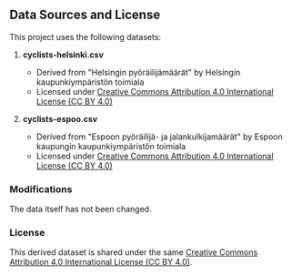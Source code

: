 ## Data Sources and License

This project uses the following datasets:

1. **cyclists-helsinki.csv**
   - Derived from "Helsingin pyöräilijämäärät" by Helsingin kaupunkiympäristön toimiala
   - Licensed under [Creative Commons Attribution 4.0 International License (CC BY 4.0)](https://creativecommons.org/licenses/by/4.0/)

2. **cyclists-espoo.csv**
   - Derived from "Espoon pyöräilijä- ja jalankulkijamäärät" by Espoon kaupungin kaupunkiympäristön toimiala
   - Licensed under [Creative Commons Attribution 4.0 International License (CC BY 4.0)](https://creativecommons.org/licenses/by/4.0/)

### Modifications
The data itself has not been changed.

### License
This derived dataset is shared under the same [Creative Commons Attribution 4.0 International License (CC BY 4.0)](https://creativecommons.org/licenses/by/4.0/).